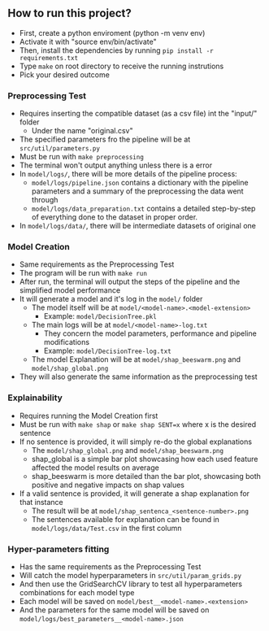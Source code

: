 
## How to run this project?

- First, create a python enviroment (python -m venv env)
- Activate it with "source env/bin/activate" 
- Then, install the dependencies by running `pip install -r requirements.txt`
- Type `make` on root directory to receive the running instrutions
- Pick your desired outcome

### Preprocessing Test
- Requires inserting the compatible dataset (as a csv file) int the "input/" folder
    - Under the name "original.csv"
- The specified parameters fro the pipeline will be at `src/util/parameters.py`
- Must be run with `make preprocessing`
- The terminal won't output anything unless there is a error
- In `model/logs/`, there will be more details of the pipeline process:
    - `model/logs/pipeline.json` contains a dictionary with the pipeline parameters and a summary of the preprocessing the data went through
    - `model/logs/data_preparation.txt` contains a detailed step-by-step of everything done to the dataset in proper order.
- In `model/logs/data/`, there will be intermediate datasets of original one    

### Model Creation
- Same requirements as the Preprocessing Test
- The program will be run with `make run`
- After run, the terminal will output the steps of the pipeline and the simplified model performance
- It will generate a model and it's log in the `model/` folder
    - The model itself will be at `model/<model-name>.<model-extension>`
        - Example: `model/DecisionTree.pkl`
    - The main logs will be at `model/<model-name>-log.txt`
        - They concern the model parameters, performance and pipeline modifications
        - Example: `model/DecisionTree-log.txt`
    - The model Explanation will be at `model/shap_beeswarm.png` and `model/shap_global.png`
- They will also generate the same information as the preprocessing test

### Explainability
- Requires running the Model Creation first
- Must be run with `make shap` or `make shap SENT=x` where x is the desired sentence
- If no sentence is provided, it will simply re-do the global explanations
    - The `model/shap_global.png` and `model/shap_beeswarm.png`
    - shap_global is a simple bar plot showcasing how each used feature affected the model results on average
    - shap_beeswarm is more detailed than the bar plot, showcasing both positive and negative impacts on shap values
- If a valid sentence is provided, it will generate a shap explanation for that instance
    - The result will be at `model/shap_sentenca_<sentence-number>.png`
    - The sentences available for explanation can be found in  `model/logs/data/Test.csv` in the first column

### Hyper-parameters fitting
- Has the same requirements as the Preprocessing Test
- Will catch the model hyperparameters in `src/util/param_grids.py`
- And then use the GridSearchCV library to test all hyperparameters combinations for each model type
- Each model will be saved on `model/best__<model-name>.<extension>`
- And the parameters for the same model will be saved on `model/logs/best_parameters__<model-name>.json`

